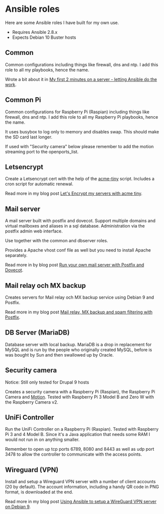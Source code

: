 # Ansible roles

Here are some Ansible roles I have built for my own use.

- Requires Ansible 2.8.x
- Expects Debian 10 Buster hosts


## Common

Common configurations including things like firewall, dns and ntp. I add this role to all my playbooks, hence the name.

Wrote a bit about it in [My first 2 minutes on a server - letting Ansible do the work](https://xdeb.org/post/2016/06/23/my-first-2-minutes-on-a-server---letting-ansible-do-the-work/).


## Common Pi

Common configurations for Raspberry Pi (Raspian) including things like firewall, dns and ntp. I add this role to all my Raspberry Pi playbooks, hence the name.

It uses busybox to log only to memory and disables swap. This should make the SD card last longer.

If used with "Security camera" below please remember to add the motion streaming port to the openports_list.


## Letsencrypt

Create a Letsencrypt cert with the help of the [acme-tiny](https://github.com/diafygi/acme-tiny) script. Includes a cron script for automatic renewal.

Read more in my blog post [Let's Encrypt my servers with acme tiny](https://xdeb.org/post/2016/02/09/lets-encrypt-my-servers-with-acme-tiny/).


## Mail server

A mail server built with postfix and dovecot. Support multiple domains and virtual mailboxes and aliases in a sql database. Administration via the postfix admin web interface.

Use together with the common and dbserver roles.

Provides a Apache vhost conf file as well but you need to install Apache separately.

Read more in by blog post [Run your own mail server with Postfix and Dovecot](https://xdeb.org/post/2018/02/07/run-your-own-mail-server-with-postfix-and-dovecot/).


## Mail relay och MX backup

Creates servers for Mail relay och MX backup service using Debian 9 and Postfix.

Read more in my blog post [Mail relay, MX backup and spam filtering with Postfix](https://xdeb.org/post/2017/12/20/mail-relay-mx-backup-and-spam-filtering-with-postfix/).


## DB Server (MariaDB)

Database server with local backup. MariaDB is a drop in replacement for MySQL and is run by the people who originally created MySQL, before is was bought by Sun and then swallowed up by Oracle.


## Security camera

Notice: Still only tested for Drupal 9 hosts

Creates a security camera with a Raspberry Pi (Raspian), the Raspberry Pi Camera and [Motion](https://motion-project.github.io). Tested with Raspberry Pi 3 Model B and Zero W with the Raspberry Camera v2.


## UniFi Controller

Run the UniFi Controller on a Raspberry Pi (Raspian). Tested with Raspberry Pi 3 and 4 Model B. Since it's a Java application that needs some RAM I would not run in on anything smaller.

Remember to open up tcp ports 6789, 8080 and 8443 as well as udp port 3478 to allow the controller to communicate with the access points.

## Wireguard (VPN)

Install and setup a Wireguard VPN server with a number of client accounts (20 by default). The account information, including a handy QR code in PNG format, is downloaded at the end.

Read more in my blog post [Using Ansible to setup a WireGuard VPN server on Debian 9](https://xdeb.org/post/2019/01/24/using-ansible-to-setup-a-wireguard-vpn-server-on-debian-9/).

